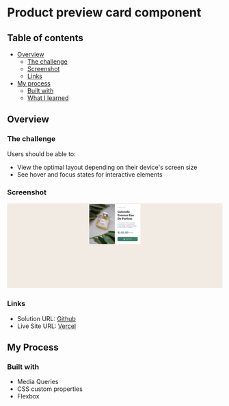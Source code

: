 # Product preview card component 


## Table of contents

- [Overview](#overview)
  - [The challenge](#the-challenge)
  - [Screenshot](#screenshot)
  - [Links](#links)
- [My process](#my-process)
  - [Built with](#built-with)
  - [What I learned](#what-i-learned)




## Overview

### The challenge

Users should be able to:

- View the optimal layout depending on their device's screen size
- See hover and focus states for interactive elements

### Screenshot

![](./screenshot-product-preview-card.png)


### Links

- Solution URL: [Github](https://github.com/bandianconde/front-end-practical-projects/tree/main/front-end-mentor-io-challenges/product-preview-card-component)
- Live Site URL: [Vercel](https://product-preview-card-component-xi-khaki.vercel.app/)

## My Process
### Built with

- Media Queries
- CSS custom properties
- Flexbox




